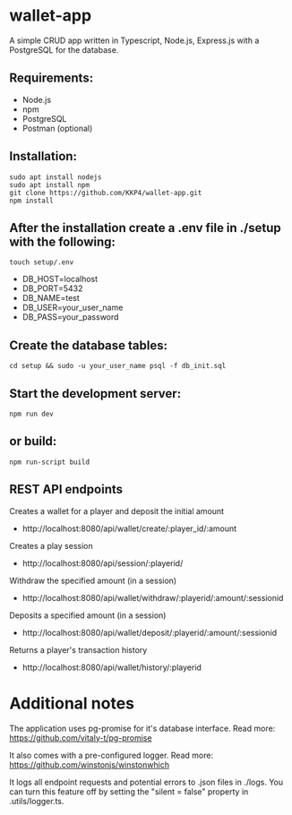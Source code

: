 
# wallet-app

A simple CRUD app written in Typescript, Node.js, Express.js with a PostgreSQL for the database.

## Requirements:
- Node.js
- npm
- PostgreSQL
- Postman (optional)

## Installation:
```
sudo apt install nodejs
sudo apt install npm
git clone https://github.com/KKP4/wallet-app.git
npm install

```
## After the installation create a .env file in ./setup with the following:

```
touch setup/.env
```
- DB_HOST=localhost
- DB_PORT=5432
- DB_NAME=test
- DB_USER=your_user_name
- DB_PASS=your_password

## Create the database tables:

```
cd setup && sudo -u your_user_name psql -f db_init.sql
```

## Start the development server:
```
npm run dev
```
## or build:

```
npm run-script build
```

## REST API endpoints

Creates a wallet for a player and deposit the initial amount
- http://localhost:8080/api/wallet/create/:player_id/:amount

Creates a play session
- http://localhost:8080/api/session/:playerid/

Withdraw the specified amount (in a session)
- http://localhost:8080/api/wallet/withdraw/:playerid/:amount/:sessionid

Deposits a specified amount (in a session)
- http://localhost:8080/api/wallet/deposit/:playerid/:amount/:sessionid

Returns a player's transaction history
- http://localhost:8080/api/wallet/history/:playerid

# Additional notes
The application uses pg-promise for it's database interface. Read more: https://github.com/vitaly-t/pg-promise

It also comes with a pre-configured logger. Read more: https://github.com/winstonjs/winstonwhich

It logs all endpoint requests and potential errors to .json files in ./logs.
You can turn this feature off by setting the "silent = false" property in .utils/logger.ts.
